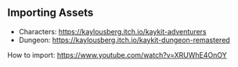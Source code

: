 
## Importing Assets

- Characters: https://kaylousberg.itch.io/kaykit-adventurers
- Dungeon: https://kaylousberg.itch.io/kaykit-dungeon-remastered

How to import: https://www.youtube.com/watch?v=XRUWhE4OnOY
